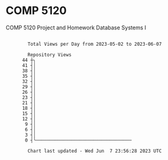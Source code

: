 # COMP 5120
COMP 5120 Project and Homework 
Database Systems I

```

        Total Views per Day from 2023-05-02 to 2023-06-07

        Repository Views
      44 ┼╮
      41 ┤│
      38 ┤│
      35 ┤│
      32 ┤│
      29 ┤│
      26 ┤│
      23 ┤│
      21 ┤│
      18 ┤│
      15 ┤│
      12 ┤│
       9 ┤│
       6 ┤│
       3 ┤│
       0 ┤╰───────────────────────────────────

        Chart last updated - Wed Jun  7 23:56:28 2023 UTC
        
```
